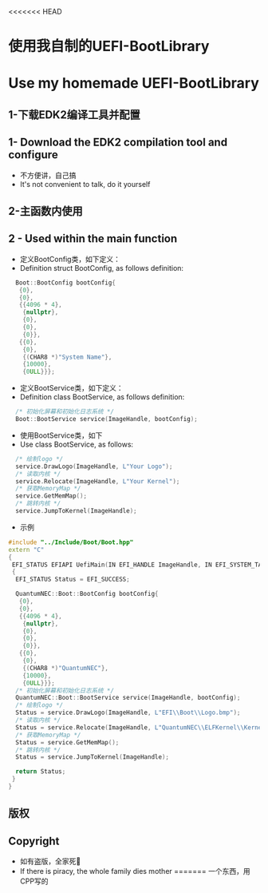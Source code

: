 <<<<<<< HEAD
# 使用我自制的UEFI-BootLibrary
# Use my homemade UEFI-BootLibrary

## 1-下载EDK2编译工具并配置
## 1- Download the EDK2 compilation tool and configure

- 不方便讲，自己搞
- It's not convenient to talk, do it yourself

## 2-主函数内使用
## 2 - Used within the main function

- 定义BootConfig类，如下定义：
- Definition struct BootConfig, as follows definition:

```cpp
  Boot::BootConfig bootConfig{
   {0},
   {0},
   {{4096 * 4},
    {nullptr},
    {0},
    {0},
    {0}},
   {{0},
    {0},
    {(CHAR8 *)"System Name"},
    {10000},
    {0ULL}}};
```

- 定义BootService类，如下定义：
- Definition class BootService, as follows definition:

```cpp
  /* 初始化屏幕和初始化日志系统 */
  Boot::BootService service(ImageHandle, bootConfig);
```

- 使用BootService类，如下
- Use class BootService, as follows:

```cpp
  /* 绘制logo */
  service.DrawLogo(ImageHandle, L"Your Logo");
  /* 读取内核 */
  service.Relocate(ImageHandle, L"Your Kernel");
  /* 获取MemoryMap */
  service.GetMemMap();
  /* 跳转内核 */
  service.JumpToKernel(ImageHandle);
```

- 示例

```cpp
#include "../Include/Boot/Boot.hpp"
extern "C"
{
 EFI_STATUS EFIAPI UefiMain(IN EFI_HANDLE ImageHandle, IN EFI_SYSTEM_TABLE *SystemTable)
 {
  EFI_STATUS Status = EFI_SUCCESS;

  QuantumNEC::Boot::BootConfig bootConfig{
   {0},
   {0},
   {{4096 * 4},
    {nullptr},
    {0},
    {0},
    {0}},
   {{0},
    {0},
    {(CHAR8 *)"QuantumNEC"},
    {10000},
    {0ULL}}};
  /* 初始化屏幕和初始化日志系统 */
  QuantumNEC::Boot::BootService service(ImageHandle, bootConfig);
  /* 绘制logo */
  Status = service.DrawLogo(ImageHandle, L"EFI\\Boot\\Logo.bmp");
  /* 读取内核 */
  Status = service.Relocate(ImageHandle, L"QuantumNEC\\ELFKernel\\Kernel.elf");
  /* 获取MemoryMap */
  Status = service.GetMemMap();
  /* 跳转内核 */
  Status = service.JumpToKernel(ImageHandle);

  return Status;
 }
}
```

## 版权
## Copyright

- 如有盗版，全家死🐎
- If there is piracy, the whole family dies mother
=======
一个东西，用CPP写的

